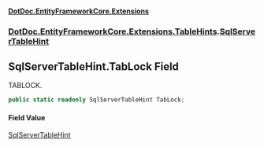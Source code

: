 #### [DotDoc\.EntityFrameworkCore\.Extensions](Home 'Home')
### [DotDoc\.EntityFrameworkCore\.Extensions\.TableHints](DotDoc.EntityFrameworkCore.Extensions.TableHints 'DotDoc\.EntityFrameworkCore\.Extensions\.TableHints').[SqlServerTableHint](SqlServerTableHint 'DotDoc\.EntityFrameworkCore\.Extensions\.TableHints\.SqlServerTableHint')

## SqlServerTableHint\.TabLock Field

TABLOCK\.

```csharp
public static readonly SqlServerTableHint TabLock;
```

#### Field Value
[SqlServerTableHint](SqlServerTableHint 'DotDoc\.EntityFrameworkCore\.Extensions\.TableHints\.SqlServerTableHint')